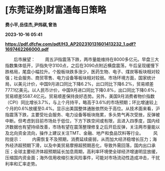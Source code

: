 # [东莞证券]财富通每日策略
**费小平,岳佳杰,尹炜祺,曾浩**

**2023-10-16 05:41**

**https://pdf.dfcfw.com/pdf/H3_AP202310131601413232_1.pdf?1697462266000.pdf**

　　后市展望： 　　周五沪指震荡下跌，两市量能维持在8000多亿元。早盘三大指数集体低开，沪指失守3100点，之后在3090点附近横盘震荡，午后呈现缓慢下跌格局，尾盘小幅拉升。个股板块跌多涨少，医药生物、电子、煤炭等板块相对较强；社会服务、商贸零售、电力设备等板块相对较弱。市场环境方面，国家统计局，以美元计价，中国9月进口同比下降6.2%，出口同比下降6.2%，贸易顺差777.1亿美元。以人民币计价，中国9月进口同比下降0.8%，出口同比下降0.6%，贸易顺差5587.4亿元。贸易顺差保持良好态势。另外，美国9月消费者物价指数（CPI）同比增长3.7%，与上个月持平，略高于3.6%的市场预期；环比增速较上个月的0.6%放缓至0.4%。显示出美国整体通胀依然处于高位。从技术面来看，沪指震荡下跌，主要受社会服务、电力设备等板块拖累，多头势气再次受挫，反弹被中断。但考虑到目前市场处于低位，下方下跌空间或有限，且进入四季度，国内经济数据也有望持续改善，市场有望在震荡整理修复之后开启反弹，关注两市量能以及北向资金流向，操作上建议关注TMT、金融、地产和食品饮料等行业。 　　风险提示： 　　内需恢复不及预期，消费延续疲弱，从而加大经济稳增长压力；海外经济超预期下滑，以及中美贸易摩擦超预期恶化，导致外需回落，国内出口承压；全球主要经济体超预期延长加息周期，高利率环境使全球经济增速明显放缓，压缩国内资金面；海外信用收缩引发风险事件，可能对市场流动性造成冲击，干扰利率和汇率走势。
